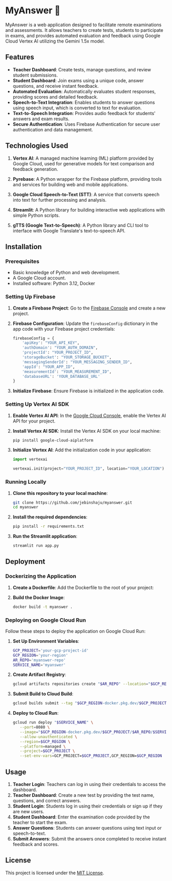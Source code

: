 
# MyAnswer 🎤

MyAnswer is a web application designed to facilitate remote examinations and assessments. It allows teachers to create tests, students to participate in exams, and provides automated evaluation and feedback using Google Cloud Vertex AI utilizing the Gemini 1.5x model.

## Features

- **Teacher Dashboard**: Create tests, manage questions, and review student submissions.
- **Student Dashboard**: Join exams using a unique code, answer questions, and receive instant feedback.
- **Automated Evaluation**: Automatically evaluates student responses, providing scores and detailed feedback.
- **Speech-to-Text Integration**: Enables students to answer questions using speech input, which is converted to text for evaluation.
- **Text-to-Speech Integration**: Provides audio feedback for students' answers and exam results.
- **Secure Authentication**: Uses Firebase Authentication for secure user authentication and data management.

## Technologies Used

1. **Vertex AI**: A managed machine learning (ML) platform provided by Google Cloud, used for generative models for text comparison and feedback generation.

2. **Pyrebase**: A Python wrapper for the Firebase platform, providing tools and services for building web and mobile applications.

3. **Google Cloud Speech-to-Text (STT)**: A service that converts speech into text for further processing and analysis.

4. **Streamlit**: A Python library for building interactive web applications with simple Python scripts.

5. **gTTS (Google Text-to-Speech)**: A Python library and CLI tool to interface with Google Translate's text-to-speech API.

## Installation

### Prerequisites

- Basic knowledge of Python and web development.
- A Google Cloud account.
- Installed software: Python 3.12, Docker

### Setting Up Firebase

1. **Create a Firebase Project**: Go to the [Firebase Console](https://console.firebase.google.com/) and create a new project.

2. **Firebase Configuration**: Update the `firebaseConfig` dictionary in the app code with your Firebase project credentials:

   ```python
   firebaseConfig = {
       'apiKey': "YOUR_API_KEY",
       'authDomain': "YOUR_AUTH_DOMAIN",
       'projectId': "YOUR_PROJECT_ID",
       'storageBucket': "YOUR_STORAGE_BUCKET",
       'messagingSenderId': "YOUR_MESSAGING_SENDER_ID",
       'appId': "YOUR_APP_ID",
       'measurementId': "YOUR_MEASUREMENT_ID",
       'databaseURL': 'YOUR_DATABASE_URL'
   }
   ```

3. **Initialize Firebase**: Ensure Firebase is initialized in the application code.

### Setting Up Vertex AI SDK

1. **Enable Vertex AI API**: In the [Google Cloud Console](https://console.cloud.google.com/), enable the Vertex AI API for your project.

2. **Install Vertex AI SDK**: Install the Vertex AI SDK on your local machine:
   ```bash
   pip install google-cloud-aiplatform
   ```

3. **Initialize Vertex AI**: Add the initialization code in your application:

   ```python
   import vertexai

   vertexai.init(project="YOUR_PROJECT_ID", location="YOUR_LOCATION")
   ```

### Running Locally

1. **Clone this repository to your local machine**:
   ```bash
   git clone https://github.com/jebinshaju/myanswer.git
   cd myanswer
   ```

2. **Install the required dependencies**:
   ```bash
   pip install -r requirements.txt
   ```

3. **Run the Streamlit application**:
   ```bash
   streamlit run app.py
   ```

## Deployment

### Dockerizing the Application

1. **Create a Dockerfile**: Add the Dockerfile to the root of your project:

2. **Build the Docker Image**:
   ```bash
   docker build -t myanswer .
   ```

### Deploying on Google Cloud Run

Follow these steps to deploy the application on Google Cloud Run:

1. **Set Up Environment Variables**:
   ```bash
   GCP_PROJECT='your-gcp-project-id'
   GCP_REGION='your-region'
   AR_REPO='myanswer-repo'
   SERVICE_NAME='myanswer'
   ```

2. **Create Artifact Registry**:
   ```bash
   gcloud artifacts repositories create "$AR_REPO" --location="$GCP_REGION" --repository-format=Docker
   ```

3. **Submit Build to Cloud Build**:
   ```bash
   gcloud builds submit --tag "$GCP_REGION-docker.pkg.dev/$GCP_PROJECT/$AR_REPO/$SERVICE_NAME"
   ```

4. **Deploy to Cloud Run**:
   ```bash
   gcloud run deploy "$SERVICE_NAME" \
      --port=8080 \
      --image="$GCP_REGION-docker.pkg.dev/$GCP_PROJECT/$AR_REPO/$SERVICE_NAME" \
      --allow-unauthenticated \
      --region=$GCP_REGION \
      --platform=managed \
      --project=$GCP_PROJECT \
      --set-env-vars=GCP_PROJECT=$GCP_PROJECT,GCP_REGION=$GCP_REGION
   ```

## Usage

1. **Teacher Login**: Teachers can log in using their credentials to access the dashboard.
2. **Teacher Dashboard**: Create a new test by providing the test name, questions, and correct answers.
3. **Student Login**: Students log in using their credentials or sign up if they are new users.
4. **Student Dashboard**: Enter the examination code provided by the teacher to start the exam.
5. **Answer Questions**: Students can answer questions using text input or speech-to-text.
6. **Submit Answers**: Submit the answers once completed to receive instant feedback and scores.

## License

This project is licensed under the [MIT License](LICENSE).
